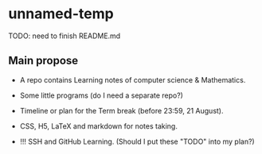 # unnamed-temp

TODO: need to finish README.md

## Main propose

- A repo contains Learning notes of computer science & Mathematics.
- Some little programs (do I need a separate repo?)
- Timeline or plan for the Term break (before 23:59, 21 August).
- CSS, H5, LaTeX and markdown for notes taking.

- !!! SSH and GitHub Learning. (Should I put these "TODO" into my plan?)

